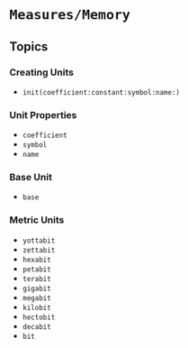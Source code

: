 # ``Measures/Memory``

## Topics

### Creating Units

- ``init(coefficient:constant:symbol:name:)``

### Unit Properties

- ``coefficient``
- ``symbol``
- ``name``

### Base Unit

- ``base``

### Metric Units

- ``yottabit``
- ``zettabit``
- ``hexabit``
- ``petabit``
- ``terabit``
- ``gigabit``
- ``megabit``
- ``kilobit``
- ``hectobit``
- ``decabit``
- ``bit``
